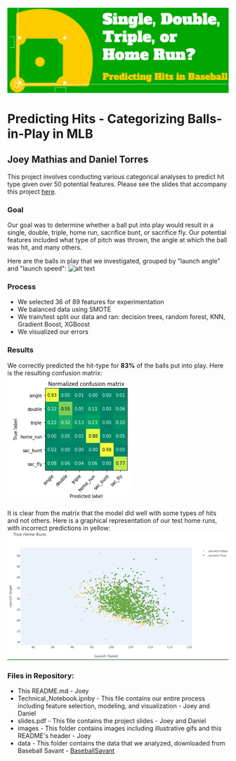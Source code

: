 ![alt text](https://github.com/josephimathias/Predicting_Hits_Project/blob/master/images/title.png)
# Predicting Hits - Categorizing Balls-in-Play in MLB
## Joey Mathias and Daniel Torres

This project involves conducting various categorical analyses to predict hit type given over 50 potential features. Please see the slides that accompany this project [here](https://github.com/josephimathias/Predicting_Hits_Project/blob/master/slides.pdf).

### Goal
Our goal was to determine whether a ball put into play would result in a single, double, triple, home run, sacrifice bunt, or sacrifice fly. Our potential features included what type of pitch was thrown, the angle at which the ball was hit, and many others.

Here are the balls in play that we investigated, grouped by "launch angle" and "launch speed":
![alt text](https://github.com/josephimathias/Predicting_Hits_Project/blob/master/images/original_clusters.gif)

### Process
* We selected 36 of 89 features for experimentation
* We balanced data using SMOTE
* We train/test split our data and ran: decision trees, random forest, KNN, Gradient Boost, XGBoost
* We visualized our errors

### Results
We correctly predicted the hit-type for **83%** of the balls put into play.
Here is the resulting confusion matrix:
![alt text](https://github.com/josephimathias/Predicting_Hits_Project/blob/master/images/confusion_matrix.png)

It is clear from the matrix that the model did well with some types of hits and not others.
Here is a graphical representation of our test home runs, with incorrect predictions in yellow:
![alt text](https://github.com/josephimathias/Predicting_Hits_Project/blob/master/images/true_home_runs.gif)

### Files in Repository:
* This README.md - Joey
* Technical_Notebook.ipnby - This file contains our entire process including feature selection, modeling, and visualization - Joey and Daniel
* slides.pdf - This file contains the project slides - Joey and Daniel
* images - This folder contains images including illustrative gifs and this README's header - Joey
* data - This folder contains the data that we analyzed, downloaded from Baseball Savant  - [BaseballSavant](https://baseballsavant.mlb.com)
